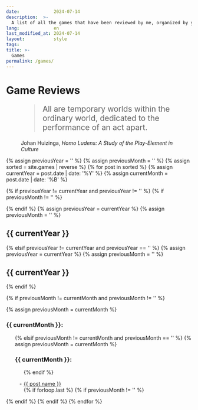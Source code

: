 ```yaml
---
date:             2024-07-14
description:  >-
  A list of all the games that have been reviewed by me, organized by year and month.
lang:             en
last_modified_at: 2024-07-14
layout:           style
tags:
title: >-
  Games
permalink: /games/
---
```


<h1>Game Reviews</h1>

<figure class="container-lg" style="padding: 0;">
    <blockquote class="blockquote" style="font-size: 21px;">
    <p>All are temporary worlds within the ordinary world, dedicated to the performance of an act apart.</p>
    </blockquote>
    <figcaption class="blockquote-footer" style="font-size: 14px;">
    Johan Huizinga,  <cite title="Source Title"> Homo Ludens: A Study of the Play-Element in Culture</cite>
    </figcaption>
</figure>


<div class="container-lg" style="padding: 0;">
{% assign previousYear = '' %}
{% assign previousMonth = '' %}
{% assign sorted = site.games | reverse %}
{% for post in sorted %}
  {% assign currentYear = post.date | date: '%Y' %}
  {% assign currentMonth = post.date | date: '%B' %}

  {% if previousYear != currentYear and previousYear != ''  %}
    {% if previousMonth != '' %}
      </ul>
      </div>
      {% endif %}
    </div>
    {% assign previousYear = currentYear %}
    {% assign previousMonth = '' %}
    <h2>{{ currentYear }}</h2>
    <div class="row">
  {% elsif previousYear != currentYear and previousYear == '' %}
    {% assign previousYear = currentYear %}
    {% assign previousMonth = '' %}
    <h2 class="my-0">{{ currentYear }}</h2>
    <div class="row">
  {% endif %}
  
  {% if previousMonth != currentMonth and previousMonth != '' %}
    </ul>
    </div>
    {% assign previousMonth = currentMonth %}
    <div class="col-12 col-sm-6 col-md-4 col-lg-3">
    <h3 class="my-2">{{ currentMonth }}:</h3>
    <ul style="list-style-type: '- ';">
    
  {% elsif previousMonth != currentMonth and previousMonth == '' %}
    {% assign previousMonth = currentMonth %}
    <div class="col-12 col-sm-6 col-md-4 col-lg-3">
    <h3 class="my-2">{{ currentMonth }}:</h3>
    <ul style="list-style-type: '- ';">
  {% endif %}
  
  <li><a href="{{ post.url | prepend: site.baseurl }}">{{ post.name }}</a></li>
  {% if forloop.last %}
    {% if previousMonth != '' %}
    </ul>
    </div>
    </div> <!-- Close the last column -->
    {% endif %}
  {% endif %}
{% endfor %}
</div>